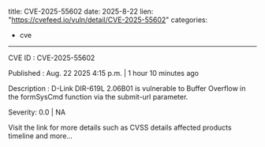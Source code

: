  
title: CVE-2025-55602
date: 2025-8-22
lien: "https://cvefeed.io/vuln/detail/CVE-2025-55602"
categories:
  - cve
---

CVE ID : CVE-2025-55602

Published :  Aug. 22
2025
4:15 p.m. | 1 hour
10 minutes ago

Description : D-Link DIR-619L 2.06B01 is vulnerable to Buffer Overflow in the formSysCmd function via the submit-url parameter.

Severity: 0.0 | NA

Visit the link for more details
such as CVSS details
affected products
timeline
and more...
